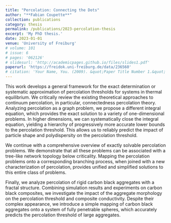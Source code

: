 ```yaml
---
title: "Percolation: Connecting the Dots"
author: "**Fabian Coupette**"
collection: publications
category: thesis
permalink: /publications/2023-percolation-thesis
excerpt: 'My PhD thesis.'
date: 2023-01-01
venue: 'University of Freiburg'
# volume: 101
# issue: 6
# pages: '062126'
# slidesurl: 'http://academicpages.github.io/files/slides1.pdf'
paperurl: 'https://freidok.uni-freiburg.de/data/236560'
# citation: 'Your Name, You. (2009). &quot;Paper Title Number 1.&quot; <i>Journal 1</i>. 1(1).'
---
```


This work develops a general framework for the exact determination or systematic approximation of percolation thresholds for systems in thermal equilibrium. 
We critically review the existing theoretical approaches to continuum percolation, in particular, connectedness percolation theory. 
Analyzing percolation as a graph problem, we propose a different integral equation, 
which provides the exact solution to a variety of one-dimensional problems. 
In higher dimensions, we can systematically close the integral equation, yielding a hierarchy of progressively more accurate lower bounds to the percolation threshold. 
This allows us to reliably predict the impact of particle shape and polydispersity on the percolation threshold.

We continue with a comprehensive overview of exactly solvable percolation problems. 
We demonstrate that all these problems can be associated with a tree-like network topology below criticality. 
Mapping the percolation problems onto a corresponding branching process, when joined with a new characterization of percolation, provides unified and simplified solutions to this entire class of problems.

Finally, we analyze percolation of rigid carbon black aggregates with a fractal structure. 
Combining simulation results and experiments on carbon black composites, we investigate the impact of the aggregate morphology on the percolation threshold and composite conductivity. 
Despite their complex appearance, we introduce a simple mapping of carbon black aggregates onto a system of fully penetrable spheres, which accurately predicts the percolation threshold of large aggregates.